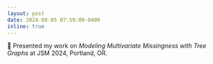 ```yaml
---
layout: post
date: 2024-08-05 07:59:00-0400
inline: true
---
```


:page_with_curl: Presented my work on *Modeling Multivariate Missingness with Tree Graphs* at JSM 2024, Portland, OR.